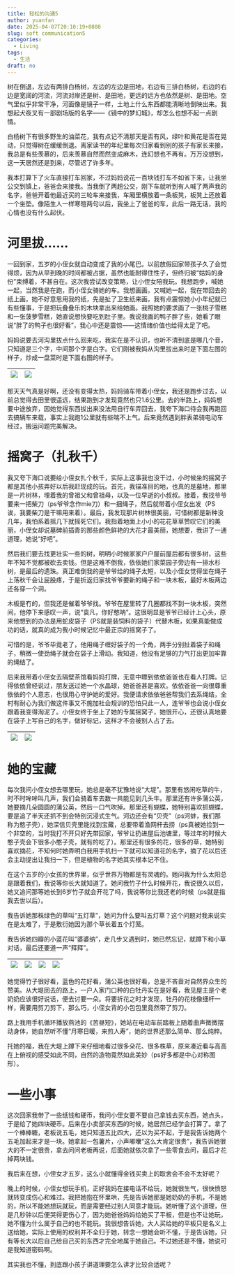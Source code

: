 ```yaml
---
title: 轻松的沟通5
author: yuanfan
date: 2025-04-07T20:10:19+0800
slug: soft communication5
categories:
  - Living
tags:
  - 生活
draft: no
---
```


<!--more-->

树在倒退，左边有两排白杨树，左边的左边是田地，右边有三排白杨树，右边的右边是宽阔的河流，河流对岸还是树、是田地，更远的远方也依然是树、是田地。空气里似乎非常干净，河面像是镜子一样，土地上什么东西都能清晰地倒映出来。我想起犬夜叉有一部剧场版的名字——《镜中的梦幻城》，却怎么也想不起一点剧情。

白杨树下有很多野生的油菜花，我有点记不清那天是否有风，绿叶和黄花是否在晃动，只觉得树在缓缓倒退。离家读书的年纪里每次归家看到别的孩子有家长来接，我总是有些羡慕的，后来羡慕自然而然变成麻木，连幻想也不再有。万万没想到，这一天居然还是到来，尽管迟了许多年。

我本打算下了火车直接打车回家，不过妈妈说花一百块钱打车不如省下来，让我坐公交到镇上，爸爸会来接我。当我倒了两趟公交，刚下车就听到有人喊了两声我的名字，爸爸开着他最近买的三轮车来接我，车厢里横放着一条板凳，板凳上还放着一个坐垫。像陌生人一样寒暄两句以后，我坐上了爸爸的车，此后一路无话，我的心情也没有什么起伏。

# 河里拔……

一回到家，五岁的小侄女就自动变成了我的小尾巴。以前放假回家带孩子久了会觉得烦，因为从早到晚的时间都被占据，虽然也能耐得住性子，但终归被“姑妈的身份”束缚着，不甚自在。这次我尝试改变策略，让小侄女陪我玩。我想跑步，喊她一起，当然我是在跑，而小侄女骑她的车。我想画画，又喊她一起，我在带回去的纸上画，她不好意思用我的纸，先是扯了卫生纸来画，我有点震惊她小小年纪就已有些懂事，于是把玩叠叠乐的木块拿出来给她画。我照她的要求画了一张桃子雪糕和一张菠萝雪糕，她直说想快要吃到肚子里。我说我画的鸭子胖了些，她看了眼说“胖了的鸭子也很好看”，我心中还是震惊——这情绪价值也给得太足了吧。

妈妈说要去河沟里拔点什么回来吃，我实在是不认识，也听不清到底是哪几个音，只知道是三个字，中间那个字是白字。它们刚被我妈从沟里拔出来时是下面左图的样子，炒成一盘菜时是下面右图的样子。

|![](https://yuanfan.rbind.io/images/2025/2025-04-05-01.jpg)|![](https://yuanfan.rbind.io/images/2025/2025-04-05-02.jpg)|
|:-:|:-:|

那天天气真是好啊，还没有变得太热，妈妈骑车带着小侄女，我还是跑步过去，以前总觉得去田里很遥远，结果跑到才发现竟然也只1.6公里。去的半路上，妈妈想要中途放弃，因她觉得东西拔出来没法用自行车弄回去，我夸下海口待会我再跑回去搞辆车来载，事实上我跑1公里就有些喘不上气。后来竟然遇到胖表弟骑电动车经过，搬运问题完美解决。

# 摇窝子（扎秋千）

我又夸下海口说要给小侄女扎个秋千，实际上这事我也没干过，小时候坐的摇窝子都是其他小孩弄好以后我赶现成的玩。首先，我锚准目的地，也真的是墓地，那里是一片树林，埋着我的曾祖父和曾祖母，以及一位早逝的小叔叔。接着，我找爷爷要来一把柴刀（ps爷爷念作mie刀）和一捆绳子，然后就带着小侄女出发（PS诶，我要柴刀是干嘛用来着）。最后，我发现那片树林很美丽，可惜树都是新种没几年，我怕系着摇几下就摇死它们。我指着地面上小小的花花草草赞叹它们的美丽，小侄女却说墓碑前插青的那些颜色鲜艳的大花才最美丽，她想要，我讲了一通道理，她说“好吧”。

然后我们要去找更壮实一些的树，明明小时候家家户户屋前屋后都有很多树，这些年不知不觉都被砍去卖钱。但是这难不倒我，依依她们家菜园子旁边有一排水杉树，是最后的遗珠。真正难倒我的是爷爷给的绳子太短，以及小侄女觉得坐在绳子上荡秋千会让屁股疼，于是折返归家找爷爷要新的绳子和一块木板，最好木板两边还各穿一个洞。

木板是冇的，但我还是催着爷爷找。爷爷在屋里转了几圈都找不到一块木板，突然间，他停下来感叹一声，说“袁凡，你好憨呐”。这很明显是爷爷已经计上心头，原来他想到的办法是用蛇皮袋子（PS就是装饲料的袋子）代替木板，如果真能做成功的话，就真的成为我小时候记忆中最正宗的摇窝子了。

可惜的是，爷爷毕竟老了，他用绳子缠好袋子的一个角，两手分别扯着袋子和绳子，稍微一使劲绳子就会在袋子上滑动。我知道，他没有足够的力气打出更加牢靠的绳结了。

后来我带着小侄女去隔壁茶馆看妈妈打牌，无意中瞟到依依爸爸也在看人打牌。记得依依曾经说过，朋友送过她一个水晶球，她爸爸甚是喜欢。依依爸爸一向很尊重依依的个人意志，也很用心守护她的爱好。我便请求依依爸爸帮我们去系绳结，全村有耐心为我们做这件事又不施加社会规训的恐怕只此一人，连爷爷也会说小侄女跟着我变得淘泥了。小侄女终于坐上了她的专属摇窝子，她很开心，还很认真地要在袋子上写自己的名字，做好标记，这样才不会被别人占了去。

|![](https://yuanfan.rbind.io/images/2025/2025-04-05-03.jpg)|![](https://yuanfan.rbind.io/images/2025/2025-04-05-04.jpg)|
|:-:|:-:|

# 她的宝藏

每次我问小侄女想去哪里玩，她总是毫不犹豫地说“大堤”。那里有悠闲吃草的牛，时不时哞哞叫几声，我们会骑着车去数一共能见到几头牛。那里还有许多蒲公英，她要摘几朵圆圆的蒲公英，然后一口气吹掉。那里还有蝴蝶，她特别喜欢抓蝴蝶，要是追了半天还抓不到会特别沉浸式生气。河边还会有“贝壳”（ps河蚌，我们那称为憨子壳），她深信贝壳里能找到宝藏，总要带着渔网杆去捞（ps真被她捡到一个非空的，当时我打不开只好先带回家，爷爷让扔进屋后池塘里，等过年的时候大憨子壳会下很多小憨子壳，就有的吃了）。那里还有很多的花，很多的草，她特别喜欢摘花，不知何时她弄明白我用手机扫一下就可以知道花的名字，摘了花以后还会主动提出让我扫一下，但是植物的名字她其实根本记不住。

在这个五岁的小女孩的世界里，似乎世界万物都是有灵魂的。她问我为什么太阳总是跟着我们，我说等你长大就知道了。她问我竹子什么时候开花，我说很久以后，她又追问那等她长到6岁竹子就会开花了吗，我说等你比我还老的时候（ps就是指我去世以后）。

我告诉她那株绿色的草叫“五灯草”，她问为什么要叫五灯草？这个问题对我来说实在是太难了，于是敷衍她因为那个草长着五个灯笼。

我告诉她四瓣的小蓝花叫“婆婆纳”，走几步又遇到时，她已然忘记，就蹲下和小草对话，最后还要道一声“拜拜”。

|![](https://yuanfan.rbind.io/images/2025/2025-04-05-05.jpg)|![](https://yuanfan.rbind.io/images/2025/2025-04-05-06.jpg)|![](https://yuanfan.rbind.io/images/2025/2025-04-05-07.jpg)|![](https://yuanfan.rbind.io/images/2025/2025-04-05-08.jpg)|
|:-:|:-:|:-:|:-:|

她觉得竹子很好看，蓝色的花好看，蒲公英也很好看，总是不吝啬对自然界众生的赞美。从大堤回去的路上，一户人家门口种的白牡丹实在是好看，我见屋主是个老奶奶应该很好说话，便去讨要一朵。将要折花之时才发现，牡丹的花枝像细杆一样，需要用剪刀剪下，那么巧，小侄女背的小包包里竟然带了剪刀。

路上我用手机循环播放燕池的《苦昼短》，她站在电动车前踏板上随着曲声微微摆动身体，她自然听不懂“月寒日暖，来煎人寿”，她的世界还那么简单、那么纯粹。

托她的福，我在大堤上蹲下来仔细地看过很多朵花、很多株草，原来凑近看与高高在上俯视的感受如此不同，自然的造物竟然如此美妙（ps好多都是中心对称图形）。

# 一些小事

这次回家我带了一些纸钱和硬币，我问小侄女要不要自己拿钱去买东西，她点头，于是给了她四块硬币。后来在小卖部买东西的时候，她居然已经学会打算了。拿了一个棒棒糖，老板说五毛，她只知道五比四大，还以为买不起，于是我告诉她两个五毛加起来才是一块。她拿起一包薯片，小声嘟囔“这么大肯定很贵”，我告诉她很大的不一定很贵，拿去问问老板再说，后面她就依次拿了一些零食去问，最后才花掉两块钱。

我后来在想，小侄女才五岁，这么小就懂得金钱买卖上的取舍会不会不太好呢？

晚上的时候，小侄女想玩手机，正好我妈在接电话不给玩，她就很生气，很快愤怒就转变成伤心和难过。我把她抱在怀里哄，先是告诉她那是她奶奶的手机，不是她的，所以不能她想玩就玩，而是需要经过别人同意才能玩。她听懂了这个道理，但是几秒钟以后便哭得更伤心了，因为她爸爸妈妈给她买了平板，但是也不让她玩，她不懂为什么属于自己的也不能玩。我很想告诉她，大人买给她的平板只是名义上送给她，实际上使用的权利并不全归于她，转念一想她会听不懂，于是告诉她，只有等长大以后自己给自己买的东西才完全地属于她自己。不过她还是不懂，她说可是我知道密码啊。

其实我也不懂，到底跟小孩子讲道理要怎么讲才比较合适呢？
